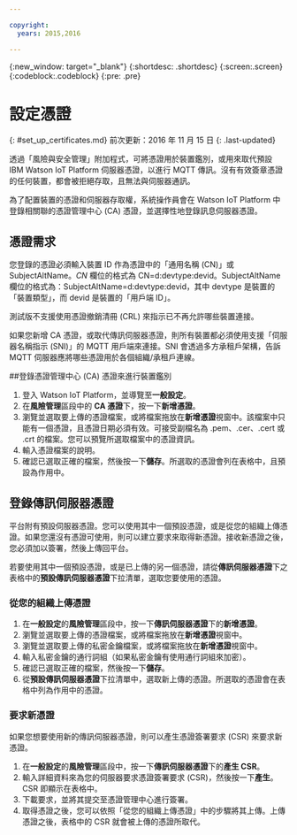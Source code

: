 ```yaml
---

copyright:
  years: 2015,2016

---
```


{:new_window: target="\_blank"}
{:shortdesc: .shortdesc}
{:screen:.screen}
{:codeblock:.codeblock}
{:pre: .pre}

# 設定憑證
{: #set_up_certificates.md}
前次更新：2016 年 11 月 15 日
{: .last-updated}

透過「風險與安全管理」附加程式，可將憑證用於裝置鑑別，或用來取代預設 IBM Watson IoT Platform 伺服器憑證，以進行 MQTT 傳訊。沒有有效簽章憑證的任何裝置，都會被拒絕存取，且無法與伺服器通訊。

為了配置裝置的憑證和伺服器存取權，系統操作員會在 Watson IoT Platform 中登錄相關聯的憑證管理中心 (CA) 憑證，並選擇性地登錄訊息伺服器憑證。

## 憑證需求

您登錄的憑證必須輸入裝置 ID 作為憑證中的「通用名稱 (CN)」或 SubjectAltName。*CN* 欄位的格式為 CN=d:devtype:devid。SubjectAltName 欄位的格式為：SubjectAltName=d:devtype:devid，其中 devtype 是裝置的「裝置類型」，而 devid 是裝置的「用戶端 ID」。

測試版不支援使用憑證撤銷清冊 (CRL) 來指示已不再允許哪些裝置連接。

如果您新增 CA 憑證，或取代傳訊伺服器憑證，則所有裝置都必須使用支援「伺服器名稱指示 (SNI)」的 MQTT 用戶端來連接。SNI 會透過多方承租戶架構，告訴 MQTT 伺服器應將哪些憑證用於各個組織/承租戶連線。

##登錄憑證管理中心 (CA) 憑證來進行裝置鑑別

1. 登入 Watson IoT Platform，並導覽至**一般設定**。
2. 在**風險管理**區段中的 **CA 憑證**下，按一下**新增憑證**。
3. 瀏覽並選取要上傳的憑證檔案，或將檔案拖放在**新增憑證**視窗中。該檔案中只能有一個憑證，且憑證日期必須有效。可接受副檔名為 .pem、.cer、.cert 或 .crt 的檔案。您可以預覽所選取檔案中的憑證資訊。
4. 輸入憑證檔案的說明。
5. 確認已選取正確的檔案，然後按一下**儲存**。所選取的憑證會列在表格中，且預設為作用中。

## 登錄傳訊伺服器憑證

平台附有預設伺服器憑證。您可以使用其中一個預設憑證，或是從您的組織上傳憑證。如果您還沒有憑證可使用，則可以建立要求來取得新憑證。接收新憑證之後，您必須加以簽署，然後上傳回平台。

若要使用其中一個預設憑證，或是已上傳的另一個憑證，請從**傳訊伺服器憑證**下之表格中的**預設傳訊伺服器憑證**下拉清單，選取您要使用的憑證。

### <a name="upload"></a>從您的組織上傳憑證

1. 在**一般設定**的**風險管理**區段中，按一下**傳訊伺服器憑證**下的**新增憑證**。
2. 瀏覽並選取要上傳的憑證檔案，或將檔案拖放在**新增憑證**視窗中。
3. 瀏覽並選取要上傳的私密金鑰檔案，或將檔案拖放在**新增憑證**視窗中。  
4. 輸入私密金鑰的通行詞組（如果私密金鑰有使用通行詞組來加密）。
5. 確認已選取正確的檔案，然後按一下**儲存**。
6. 從**預設傳訊伺服器憑證**下拉清單中，選取新上傳的憑證。所選取的憑證會在表格中列為作用中的憑證。


### 要求新憑證

 如果您想要使用新的傳訊伺服器憑證，則可以產生憑證簽署要求 (CSR) 來要求新憑證。

 1. 在**一般設定**的**風險管理**區段中，按一下**傳訊伺服器憑證**下的**產生 CSR**。
 2. 輸入詳細資料來為您的伺服器要求憑證簽署要求 (CSR)，然後按一下**產生**。CSR 即顯示在表格中。
 3. 下載要求，並將其提交至憑證管理中心進行簽署。
 4. 取得憑證之後，您可以依照「從您的組織上傳憑證」中的步驟將其上傳。上傳憑證之後，表格中的 CSR 就會被上傳的憑證所取代。
